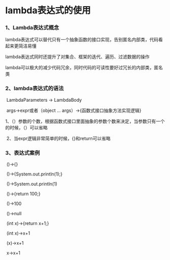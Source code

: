 # lambda表达式的使用

### 1、Lambda表达式概念

lambda表达式可以替代只有一个抽象函数的接口实现，告别匿名内部类，代码看起来更简洁易懂

lambda表达式同时还提升了对集合、框架的迭代、遍历、过滤数据的操作

lambda可以极大的减少代码冗余，同时代码的可读性要好过冗长的内部类，匿名类

### 2、lambda表达式的语法

​		LambdaParameters -> LambdaBody

​		args->expr或者（object ... args）->{函数式接口抽象方法实现逻辑}

​		1、（）参数的个数，根据函数式接口里面抽象的参数个数来决定，当参数只有一个的时候，（）可以省略

​		2、当expr逻辑非常简单的时候，{}和return可以省略

### 3、表达式案例

​		()->{}

​		()->{System.out.println(1);}

​		()->System.out.println(1)

​		()->{return 100;}

​		()->100

​		()->null

​		(int x)->{return x+1;}

​		(int x)->x+1

​		(x)->x+1

​		x->x+1